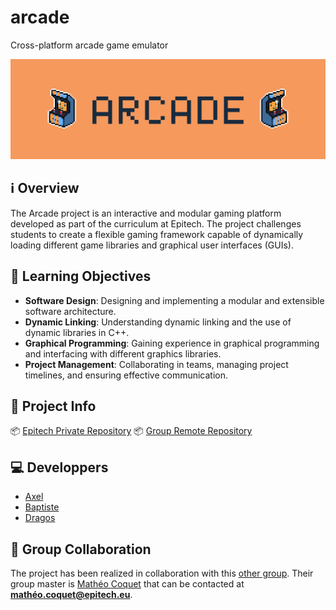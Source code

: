 # arcade
Cross-platform arcade game emulator

![Project Logo](assets/readme_image.png)
## :information_source: Overview
The Arcade project is an interactive and modular gaming platform developed as part of the curriculum at Epitech. The project challenges students to create a flexible gaming framework capable of dynamically loading different game libraries and graphical user interfaces (GUIs).

## :book: Learning Objectives
- **Software Design**: Designing and implementing a modular and extensible software architecture.
- **Dynamic Linking**: Understanding dynamic linking and the use of dynamic libraries in C++.
- **Graphical Programming**: Gaining experience in graphical programming and interfacing with different graphics libraries.
- **Project Management**: Collaborating in teams, managing project timelines, and ensuring effective communication.

## :page_facing_up: Project Info
:package: [Epitech Private Repository](https://github.com/EpitechPromo2027/B-OOP-400-NAN-4-1-arcade-baptiste.moreau "Epitech Private Repository")
:package: [Group Remote Repository](https://github.com/sdragos1/arcade "Group Remote Repository")

## :computer: Developpers
- [Axel](https://github.com/AxelF44 "Axel")
- [Baptiste](https://github.com/BxptisteM "Baptiste")
- [Dragos](https://github.com/sdragos1 "Dragos")

## :electric_plug: Group Collaboration
The project has been realized in collaboration with this [other group](https://github.com/G-Epitech/FMY-Arcade "other group"). Their group master is [Mathéo Coquet](https://github.com/TekMath "Mathéo Coquet") that can be contacted at **mathéo.coquet@epitech.eu**.